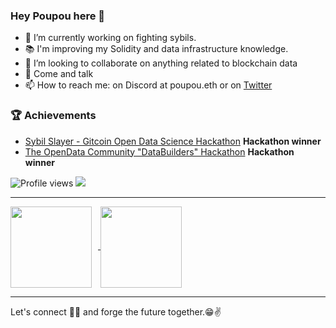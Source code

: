 
### Hey Poupou here 👋

- 🔭 I’m currently working on fighting sybils.
- :books: I'm improving my Solidity and data infrastructure knowledge.
- 👯 I’m looking to collaborate on anything related to blockchain data
- 💬 Come and talk
- 📫 How to reach me: on Discord at poupou.eth or on [Twitter](https://twitter.com/PoupouWeb3)

### 🏆 Achievements
- [Sybil Slayer - Gitcoin Open Data Science Hackathon](https://bounties.gitcoin.co/issue/29389) **Hackathon winner**
- [The OpenData Community "DataBuilders" Hackathon](https://bounties.gitcoin.co/issue/29676) **Hackathon winner**


![Profile views](https://komarev.com/ghpvc/?username=poupou-web3&style=flat)  <img src="https://img.shields.io/github/followers/poupou-web3?label=Follow" style=" float:left, margin-right:10px" />

---

<div>
<a href="https://github-readme-stats.vercel.app/api?username=poupou-web3&hide=contribs&show_icons=true&theme=dark">
  <img  align="center" height="130" style="margin-right: 10px" src="https://github-readme-stats.vercel.app/api?username=poupou-web3&hide=contribs&show_icons=true&theme=dark" />
</a>
<a href="https://github-readme-stats.vercel.app/api/top-langs/?username=poupou-web3&layout=compact&theme=dark">
  <img align="center" height="130" src="https://github-readme-stats.vercel.app/api/top-langs/?username=poupou-web3&layout=compact&theme=dark" />
</a>
</div>

---


Let's connect 👨‍💻 and forge the future together.😁✌
